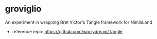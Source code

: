 # groviglio

An experiment in wrapping Bret Victor's Tangle framework for NimibLand

- reference repo: https://github.com/worrydream/Tangle
